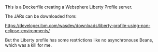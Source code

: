 This is a Dockerfile creating a Websphere Liberty Profile server. 

The JARs can be downloaded from: 

https://developer.ibm.com/wasdev/downloads/liberty-profile-using-non-eclipse-environments/

But the Liberty profile has some restrictions like no asynchronouse Beans, which was a kill for me. 
